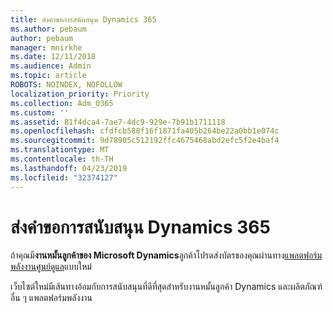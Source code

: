 ```yaml
---
title: ส่งคำขอการสนับสนุน Dynamics 365
ms.author: pebaum
author: pebaum
manager: mnirkhe
ms.date: 12/11/2018
ms.audience: Admin
ms.topic: article
ROBOTS: NOINDEX, NOFOLLOW
localization_priority: Priority
ms.collection: Adm_O365
ms.custom: ''
ms.assetid: 81f4dca4-7ae7-4dc9-929e-7b91b1711118
ms.openlocfilehash: cfdfcb588f16f1871fa405b264be22a0bb1e074c
ms.sourcegitcommit: 9d78905c512192ffc4675468abd2efc5f2e4baf4
ms.translationtype: MT
ms.contentlocale: th-TH
ms.lasthandoff: 04/23/2019
ms.locfileid: "32374127"
---
```

# <a name="submit-dynamics-365-support-requests"></a>ส่งคำขอการสนับสนุน Dynamics 365

ถ้าคุณมี**งานหมั้นลูกค้าของ Microsoft Dynamics**ลูกค้าโปรดส่งบัตรของคุณผ่านทาง[แพลตฟอร์มพลังงานศูนย์ดูแล](https://admin.powerplatform.microsoft.com/?ref=officemodern)แบบใหม่
  
เว็บไซต์ใหม่มีเส้นทางอ้อมกับการสนับสนุนที่ดีที่สุดสำหรับงานหมั้นลูกค้า Dynamics และผลิตภัณฑ์อื่น ๆ แพลตฟอร์มพลังงาน
  

